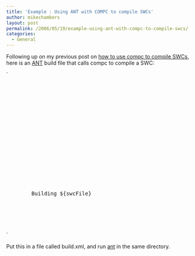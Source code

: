 ```yaml
---
title: 'Example : Using ANT with COMPC to compile SWCs'
author: mikechambers
layout: post
permalink: /2006/05/19/example-using-ant-with-compc-to-compile-swcs/
categories:
  - General
---
```



Following up on my previous post on [how to use compc to compile SWCs][1], here is an [ANT][2] build file that calls compc to compile a SWC:  
<!--more-->

  
`
<pre><?xml version="1.0" ?>
<project default="main">
	<property name="base" value="../" />
	<property name="componentName" value="MyWindow" />
	<property name="swcFile" value="${componentName}.swc" />
	<property name="manifest" value="${base}manifest.xml" />
	<property name="namespace" value="http://www.adobe.com/2006/foo" />

	<available property="swc.exists" file="${swcFile}"/>
	
	<target name="main" depends="init, compile">
	</target>
	
	<target name="init" if="swc.exists">
		<delete file="${swcFile}" />
	</target>

	<target name="compile" description="Compile SWC.">
		<echo>Building ${swcFile}</echo>
		<exec dir="." executable="cmd" failonerror="true">
		    <arg line="/c compc -namespace ${namespace} ${manifest} 
		        -source-path ${base}
		    	-include-namespaces ${namespace} -include-classes mx.containers.MyWindow
		    	-include-file MyWindow.png ${base}mx/containers/MyWindow.png 
				-output='${swcFile}'"/>
		</exec>        
	</target>
	
</project></pre>
<p>`

Put this in a file called build.xml, and run [ant][2] in the same directory.

 [1]: http://weblogs.macromedia.com/mesh/archives/2006/05/quick_example_u.html
 [2]: http://ant.apache.org